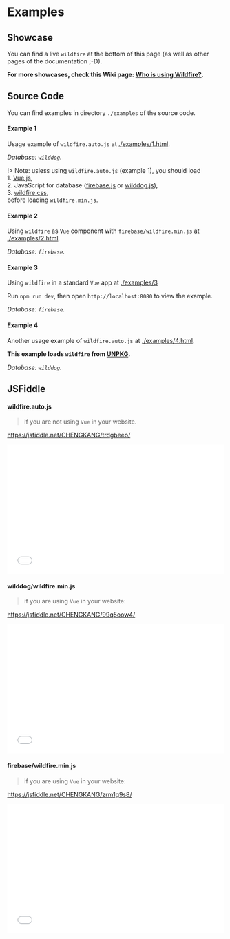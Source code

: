 # Examples

## Showcase

You can find a live `wildfire` at the bottom of this page (as well as other pages of the documentation ;-D).

**For more showcases, check this Wiki page: [Who is using Wildfire?](https://github.com/cheng-kang/wildfire/wiki/1.-%E8%BF%99%E4%BA%9B%E7%BD%91%E7%AB%99%E6%AD%A3%E5%9C%A8%E4%BD%BF%E7%94%A8-Wildfire-%E9%87%8E%E7%81%AB%E8%AF%84%E8%AE%BA%E7%B3%BB%E7%BB%9F%EF%BC%81).**

## Source Code

You can find examples in directory `./examples` of the source code.

#### Example 1

Usage example of `wildfire.auto.js` at [./examples/1.html](https://github.com/cheng-kang/wildfire/blob/master/examples/1.html).

*Database: `wilddog`.*

!> Note: usless using `wildfire.auto.js` (example 1), you should load <br> 1. [Vue.js](https://cdn.jsdelivr.net/npm/vue), <br> 2. JavaScript for database ([firebase.js](https://www.gstatic.com/firebasejs/4.6.2/firebase.js) or [wilddog.js](https://cdn.wilddog.com/sdk/js/2.5.17/wilddog.js)), <br> 3. [wildfire.css](https://unpkg/wildfire/dist/firebase/static/wildfire.css), <br> before loading `wildfire.min.js`.

#### Example 2

Using `wildfire` as `Vue` component with `firebase/wildfire.min.js` at [./examples/2.html](https://github.com/cheng-kang/wildfire/blob/master/examples/2.html).

*Database: `firebase`.*

#### Example 3

Using `wildfire` in a standard `Vue` app at [./examples/3](https://github.com/cheng-kang/wildfire/blob/master/examples/3)

Run `npm run dev`, then open `http://localhost:8080` to view the example.

*Database: `firebase`.*

#### Example 4

Another usage example of `wildfire.auto.js` at [./examples/4.html](https://github.com/cheng-kang/wildfire/blob/master/examples/4.html).

**This example loads `wildfire` from [UNPKG](https://unpkg.com).**

*Database: `wilddog`.*

## JSFiddle

#### wildfire.auto.js

> if you are not using `Vue` in your website.

https://jsfiddle.net/CHENGKANG/trdgbeeo/

<iframe width="100%" height="300" src="//jsfiddle.net/CHENGKANG/trdgbeeo/embedded/html,css,result/" allowpaymentrequest allowfullscreen="allowfullscreen" frameborder="0"></iframe>

#### wilddog/wildfire.min.js

> if you are using `Vue` in your website:

https://jsfiddle.net/CHENGKANG/99q5oow4/

<iframe width="100%" height="300" src="//jsfiddle.net/CHENGKANG/99q5oow4/embedded/html,css,result/" allowpaymentrequest allowfullscreen="allowfullscreen" frameborder="0"></iframe>

#### firebase/wildfire.min.js

> if you are using `Vue` in your website:

https://jsfiddle.net/CHENGKANG/zrm1g9s8/

<iframe width="100%" height="300" src="//jsfiddle.net/CHENGKANG/zrm1g9s8/embedded/html,css,result/" allowpaymentrequest allowfullscreen="allowfullscreen" frameborder="0"></iframe>